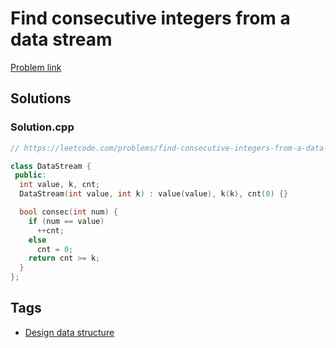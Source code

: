 # Find consecutive integers from a data stream

[Problem link](https://leetcode.com/problems/find-consecutive-integers-from-a-data-stream/)

## Solutions


### Solution.cpp
```cpp
// https://leetcode.com/problems/find-consecutive-integers-from-a-data-stream/

class DataStream {
 public:
  int value, k, cnt;
  DataStream(int value, int k) : value(value), k(k), cnt(0) {}

  bool consec(int num) {
    if (num == value)
      ++cnt;
    else
      cnt = 0;
    return cnt >= k;
  }
};
```
## Tags

* [Design data structure](/Collections/design-data-structure.md#design-data-structure)
